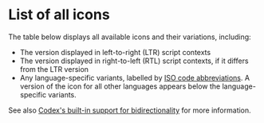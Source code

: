 <script setup>
import AllIcons from './AllIcons.vue';
</script>

# List of all icons
The table below displays all available icons and their variations, including:
- The version displayed in left-to-right (LTR) script contexts
- The version displayed in right-to-left (RTL) script contexts, if it differs from the LTR version
- Any language-specific variants, labelled by
  [ISO code abbreviations](https://en.wikipedia.org/wiki/List_of_ISO_639-1_codes).
  A version of the icon for all other languages appears below the language-specific variants.

See also [Codex's built-in support for
bidirectionality](../using-codex/usage.html#bidirectionality-support) for more information.

<AllIcons />